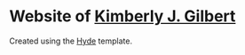 # Website of [Kimberly J. Gilbert](http://kjgilbert.github.io/)

Created using the [Hyde](http://hyde.github.io/) template.